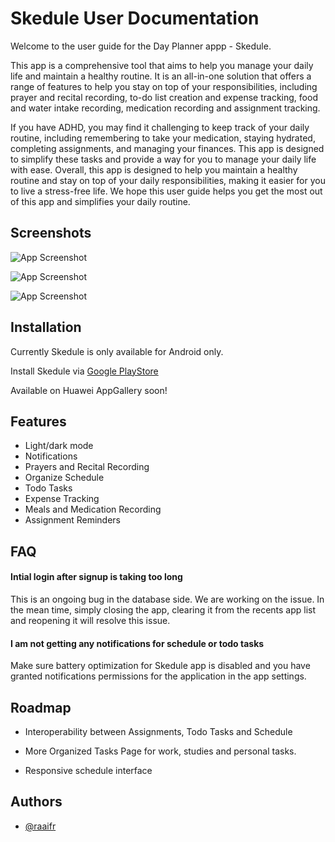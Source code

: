 
# Skedule User Documentation

Welcome to the user guide for the Day Planner appp - Skedule.

This app is a comprehensive tool that aims to help you manage your daily life and maintain a healthy routine. It is an all-in-one solution that offers a range of features to help you stay on top of your responsibilities, including prayer and recital recording, to-do list creation and expense tracking, food and water intake recording, medication recording and assignment tracking.

If you have ADHD, you may find it challenging to keep track of your daily routine, including remembering to take your medication, staying hydrated, completing assignments, and managing your finances. This app is designed to simplify these tasks and provide a way for you to manage your daily life with ease.
Overall, this app is designed to help you maintain a healthy routine and stay on top of your daily responsibilities, making it easier for you to live a stress-free life. We hope this user guide helps you get the most out of this app and simplifies your daily routine.



## Screenshots

![App Screenshot](https://via.placeholder.com/468x300?text=App+Screenshot+Here)

![App Screenshot](https://via.placeholder.com/468x300?text=App+Screenshot+Here)

![App Screenshot](https://via.placeholder.com/468x300?text=App+Screenshot+Here)


## Installation

Currently Skedule is only available for Android only.

Install Skedule via [Google PlayStore](https://play.google.com/store/apps/details?id=mv.raaif.skedule)

Available on Huawei AppGallery soon!
    
## Features

- Light/dark mode
- Notifications
- Prayers and Recital Recording
- Organize Schedule
- Todo Tasks
- Expense Tracking
- Meals and Medication Recording
- Assignment Reminders


## FAQ

#### Intial login after signup is taking too long

This is an ongoing bug in the database side. We are working on the issue. In the mean time, simply closing the app, clearing it from the recents app list and reopening it will resolve this issue.

#### I am not getting any notifications for schedule or todo tasks

Make sure battery optimization for Skedule app is disabled and you have granted notifications permissions for the application in the app settings.


## Roadmap

- Interoperability between Assignments, Todo Tasks and Schedule

- More Organized Tasks Page for work, studies and personal tasks.

- Responsive schedule interface


## Authors

- [@raaifr](https://github.com/raaifr)

